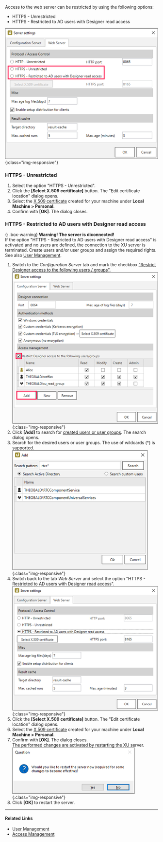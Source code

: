 Access to the web server can be restricted by using the following options:

- HTTPS - Unrestricted
- HTTPS - Restricted to AD users with Designer read access

![webserver settings](/img/content/xu/server-settings-security.png){:class="img-responsive"}

### HTTPS - Unrestricted
1. Select the option "HTTPS - Unrestricted".
2. Click the **[Select X.509 certificate]** button. The "Edit certificate location" dialog opens.
3. Select the [X.509 certificate](./install-x.509-Certificate) created for your machine under **Local Machine > Personal**.
4. Confirm with **[OK]**. The dialog closes.

### HTTPS - Restricted to AD users with Designer read access 

{: .box-warning}
**Warning! The server is diconnected!**<br>
If the option "HTTPS - Restricted to AD users with Designer read access" is activated and no users are defined, the connection to the XU server is terminated.
Create users and/or user groups and assign the required rights. See also [User Management](./user-management).


1. Switch to the *Configuration Server* tab and mark the checkbox ["Restrict Designer access to the following users / groups"](./access-management).
![configuration server tab](/img/content/xu/server-settings-configuration-tab.png){:class="img-responsive"}
2. Click **[Add]** to search for [created users or user groups](./user-management). The search dialog opens.
3. Search for the desired users or user groups. The use of wildcards (*) is supported.
![Add Window](/img/content/xu/add-user.png){:class="img-responsive"}
4. Switch back to the tab *Web Server* and select the option "HTTPS - Restricted to AD users with Designer read access".
![webserver settings https](/img/content/xu/server-settings-security-https.png){:class="img-responsive"}
5. Click the **[Select X.509 certificate]** button. The "Edit certificate location" dialog opens.
6. Select the [X.509 certificate](./install-x.509-Certificate) created for your machine under **Local Machine > Personal**.
7. Confirm with **[OK]**. The dialog closes. <br> The performed changes are activated by restarting the XU server.
![Question Bild](/img/content/xu/restart-server.png){:class="img-responsive"}
8. Click **[OK]** to restart the server.

*********
#### Related Links
- [User Management](./user-management)
- [Access Management](./access-management)



